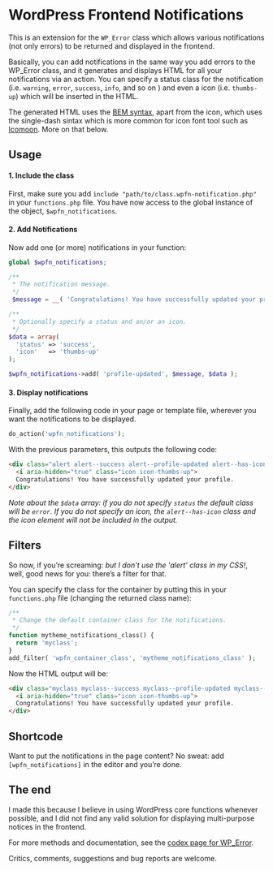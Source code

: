 # WordPress Frontend Notifications

This is an extension for the `WP_Error` class which allows various notifications (not only errors) to be returned and displayed in the frontend.

Basically, you can add notifications in the same way you add errors to the WP_Error class, and it generates and displays HTML for all your notifications via an action. You can specify a status class for the notification (i.e. `warning`, `error`, `success`, `info`, and so on ) and even a icon (i.e. `thumbs-up`) which will be inserted in the HTML.

The generated HTML uses the [BEM syntax](https://bem.info/), apart from the icon, which uses the single-dash sintax which is more common for icon font tool such as [Icomoon](https://icomoon.io/app/). More on that below.

## Usage

#### 1. Include the class

First, make sure you add `include "path/to/class.wpfn-notification.php"` in your `functions.php` file. You have now access to the global instance of the object, `$wpfn_notifications`.

#### 2. Add Notifications

Now add one (or more) notifications in your function:

```php
global $wpfn_notifications;

/**
 * The notification message.
 */
 $message = __( 'Congratulations! You have successfully updated your profile.', 'your-textdomain' );

/**
 * Optionally specify a status and an/or an icon.
 */
$data = array(
  'status' => 'success',
  'icon'   => 'thumbs-up'
);

$wpfn_notifications->add( 'profile-updated', $message, $data );
```

#### 3. Display notifications

Finally, add the following code in your page or template file, wherever you want the notifications to be displayed.

```php
do_action('wpfn_notifications');
```

With the previous parameters, this outputs the following code:
```html
<div class="alert alert--success alert--profile-updated alert--has-icon">
  <i aria-hidden="true" class="icon icon-thumbs-up">
  Congratulations! You have successfully updated your profile.
</div>
```

*Note about the `$data` array: if you do not specify `status` the default class will be `error`. If you do not specify an icon, the `alert--has-icon` class and the icon element will not be included in the output.*

## Filters

So now, if you’re screaming: *but I don’t use the 'alert' class in my CSS!*, well, good news for you: there’s a filter for that.

You can specify the class for the container by putting this in your `functions.php` file (changing the returned class name):


```php
/**
 * Change the default container class for the notifications.
 */
function mytheme_notifications_class() {
  return 'myclass';
}
add_filter( 'wpfn_container_class', 'mytheme_notifications_class' );
```

Now the HTML output will be:

```html
<div class="myclass myclass--success myclass--profile-updated myclass--has-icon">
  <i aria-hidden="true" class="icon icon-thumbs-up">
  Congratulations! You have successfully updated your profile.
</div>
```

## Shortcode

Want to put the notifications in the page content? No sweat: add `[wpfn_notifications]` in the editor and you’re done.

## The end

I made this because I believe in using WordPress core functions whenever possible, and I did not find any valid solution for displaying multi-purpose notices in the frontend.

For more methods and documentation, see the [codex page for WP_Error](http://codex.wordpress.org/Class_Reference/WP_Error).

Critics, comments, suggestions and bug reports are welcome.
